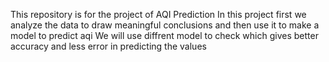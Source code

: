 This repository is for the project of AQI Prediction
In this project first we analyze the data to draw meaningful conclusions and then use it to make a model to predict aqi 
We will use diffrent model to check which gives better accuracy and less error in predicting the values